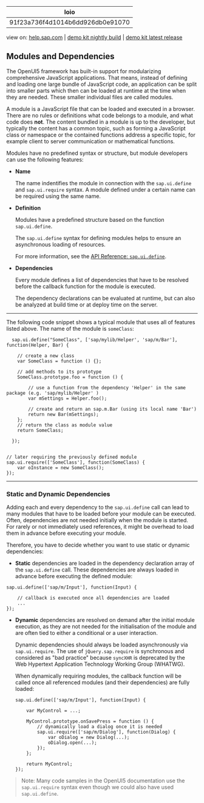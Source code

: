 | loio |
| -----|
| 91f23a736f4d1014b6dd926db0e91070 |

<div id="loio">

view on: [help.sap.com](https://help.sap.com/viewer/DRAFT/3237636b137e43519a20ad5513c49ccb/latest/en-US/91f23a736f4d1014b6dd926db0e91070.html) | [demo kit nightly build](https://openui5nightly.hana.ondemand.com/#/topic/91f23a736f4d1014b6dd926db0e91070) | [demo kit latest release](https://openui5.hana.ondemand.com/#/topic/91f23a736f4d1014b6dd926db0e91070)</div>
<!-- loio91f23a736f4d1014b6dd926db0e91070 -->

## Modules and Dependencies

The OpenUI5 framework has built-in support for modularizing comprehensive JavaScript applications. That means, instead of defining and loading one large bundle of JavaScript code, an application can be split into smaller parts which then can be loaded at runtime at the time when they are needed. These smaller individual files are called modules.

A module is a JavaScript file that can be loaded and executed in a browser. There are no rules or definitions what code belongs to a module, and what code does **not**. The content bundled in a module is up to the developer, but typically the content has a common topic, such as forming a JavaScript class or namespace or the contained functions address a specific topic, for example client to server communication or mathematical functions.

Modules have no predefined syntax or structure, but module developers can use the following features:

-   **Name**

    The name indentifies the module in connection with the `sap.ui.define` and `sap.ui.require` syntax. A module defined under a certain name can be required using the same name.

-   **Definition**

    Modules have a predefined structure based on the function `sap.ui.define`.

    The `sap.ui.define` syntax for defining modules helps to ensure an asynchronous loading of resources.

    For more information, see the [API Reference: `sap.ui.define`](https://openui5.hana.ondemand.com/#/api/sap.ui/methods/sap.ui.define). 

-   **Dependencies**

    Every module defines a list of dependencies that have to be resolved before the callback function for the module is executed.

    The dependency declarations can be evaluated at runtime, but can also be analyzed at build time or at deploy time on the server.


***

The following code snippet shows a typical module that uses all of features listed above. The name of the module is `someClass`:

```lang-js
  sap.ui.define("SomeClass", ['sap/mylib/Helper', 'sap/m/Bar'], function(Helper, Bar) {
 
    // create a new class
    var SomeClass = function () {};
 
    // add methods to its prototype
    SomeClass.prototype.foo = function () {
 
        // use a function from the dependency 'Helper' in the same package (e.g. 'sap/mylib/Helper' )
        var mSettings = Helper.foo();
 
        // create and return an sap.m.Bar (using its local name 'Bar')
        return new Bar(mSettings);
    };
    // return the class as module value
    return SomeClass;
 
  });
 
 
// later requiring the previously defined module
sap.ui.require(['SomeClass'], function(SomeClass) {
    var oInstance = new SomeClass();
});
```

***

<a name="loio91f23a736f4d1014b6dd926db0e91070__section_ntl_h3h_yy"/>

### Static and Dynamic Dependencies

Adding each and every dependency to the `sap.ui.define` call can lead to many modules that have to be loaded before your module can be executed. Often, dependencies are not needed initially when the module is started. For rarely or not immediately used references, it might be overhead to load them in advance before executing your module.

Therefore, you have to decide whether you want to use static or dynamic dependencies:

-   **Static** dependencies are loaded in the dependency declaration array of the `sap.ui.define` call. These dependencies are always loaded in advance before executing the defined module:

```lang-js
sap.ui.define(['sap/m/Input'], function(Input) {
 
    // callback is executed once all dependencies are loaded
    ...
});
```

-   **Dynamic** dependencies are resolved on demand after the initial module execution, as they are not needed for the initialisation of the module and are often tied to either a conditional or a user interaction.

    Dynamic dependencies should always be loaded asynchronously via `sap.ui.require`. The use of `jQuery.sap.require` is synchronous and considered as "bad practice" because `syncXHR` is deprecated by the Web Hypertext Application Technology Working Group \(WHATWG\).

    When dynamically requiring modules, the callback function will be called once all referenced modules \(and their dependencies\) are fully loaded:

    ```lang-js
    sap.ui.define(['sap/m/Input'], function(Input) {
     
        var MyControl = ...;
     
        MyControl.prototype.onSavePress = function () {
            // dynamically load a dialog once it is needed
            sap.ui.require(['sap/m/Dialog'], function(Dialog) {
                var oDialog = new Dialog(...);
                oDialog.open(...);
            });
        };
         
        return MyControl;
    });
    ```


> Note:
> Many code samples in the OpenUI5 documentation use the `sap.ui.require` syntax even though we could also have used `sap.ui.define`.
> 
> 


